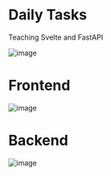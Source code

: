 # Daily Tasks
Teaching Svelte and FastAPI

![image](https://user-images.githubusercontent.com/35516367/174155883-d1dab5c3-f7b2-435a-ad3d-91904d39c187.png)

# Frontend
![image](https://user-images.githubusercontent.com/35516367/174156083-20707c73-ef87-45bf-852f-dd74aa297b3f.png)

# Backend
![image](https://user-images.githubusercontent.com/35516367/174156109-5753bfe9-f306-4562-bb17-b95817bbcc94.png)
